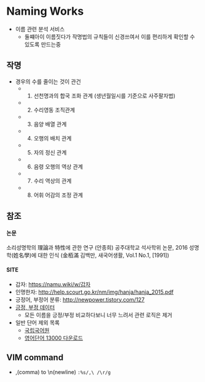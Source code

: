 Naming Works
============
- 이름 관련 분석 서비스
  - 둘쨰아이 이름짓다가 작명법의 규칙들이 신경쓰여서 이를 편리하게 확인할 수 있도록 만드는중

작명
--
- 경우의 수를 줄이는 것이 관건
  - 1. 선천명과의 합국 조화 관계 (생년월일시를 기준으로 사주팔자법)
  - 2. 수리영동 조직관계
  - 3. 음양 배열 관계
  - 4. 오행의 배치 관계
  - 5. 자의 정신 관계
  - 6. 음령 오행의 역상 관계
  - 7. 수리 역상의 관계
  - 8. 어휘 어감의 조정 관계

참조
--

#### 논문
소리성명학의 理論과 特性에 관한 연구 (안종희) 공주대학교 석사학위 논문, 2016
성명학(姓名學)에 대한 인식 (金栢滿 김백만, 새국어생활, Vol.1 No.1, [1991])

#### SITE
- 갑자: https://namu.wiki/w/갑자
- 인명한자: http://help.scourt.go.kr/nm/img/hanja/hanja_2015.pdf
- 긍정어, 부정어 분류: http://newpower.tistory.com/127 
- [긍정, 부정 데이터](https://github.com/The-ECG/BigData1_1.3.3_Text-Mining/blob/master/dictionary.zip)
  - 모든 이름을 긍정/부정 비교하다보니 너무 느려서 관련 로직은 제거
- 일반 단어 제외 목록
  - [국립국어원](http://www.korean.go.kr/front/etcData/etcDataView.do?mn_id=46&etc_seq=71)
  - [영어단어 13000 다운로드](https://doc-0c-9s-docs.googleusercontent.com/docs/securesc/tec3bh8hdd1rjv0g5vd8td6522dcvi0k/skbq5ftun284uu34e9crd9gri3cupioc/1496210400000/11093551788895655914/14549008824345722584/0B4O_EqeoWv_EYWtQWXdOVW5ORGs?e=download&nonce=eed9hrem67510&user=14549008824345722584&hash=aj8che5ps7lc6o8rc4pfutotvfeucu8k)


VIM command
-----------
- ,(comma) to \n(newline)
`:%s/,\ /\r/g`
